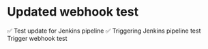 # Updated webhook test
✅ Test update for Jenkins pipeline
✅ Triggering Jenkins pipeline test
Trigger webhook test
